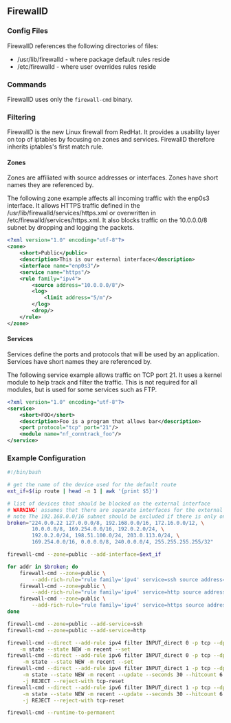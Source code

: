 ## FirewallD


### Config Files

FirewallD references the following directories of files:

* /usr/lib/firewalld - where package default rules reside
* /etc/firewalld - where user overrides rules reside


### Commands

FirewallD uses only the `firewall-cmd` binary.


### Filtering

FirewallD is the new Linux firewall from RedHat. It provides a usability layer on top of iptables by focusing on zones and services. FirewallD therefore inherits iptables's first match rule.


#### Zones

Zones are affiliated with source addresses or interfaces. Zones have short names they are referenced by.

The following zone example affects all incoming traffic with the enp0s3 interface. It allows HTTPS traffic defined in the /usr/lib/firewalld/services/https.xml or overwritten in /etc/firewalld/services/https.xml. It also blocks traffic on the 10.0.0.0/8 subnet by dropping and logging the packets.

```xml
<?xml version="1.0" encoding="utf-8"?>
<zone>
	<short>Public</public>
	<description>This is our external interface</description>
	<interface name="enp0s3"/>
	<service name="https"/>
	<rule family="ipv4">
		<source address="10.0.0.0/8"/>
		<log>
			<limit address="5/m"/>
		</log>
		<drop/>
	</rule>
</zone>
```


#### Services

Services define the ports and protocols that will be used by an application. Services have short names they are referenced by.

The following service example allows traffic on TCP port 21. It uses a kernel module to help track and filter the traffic. This is not required for all modules, but is used for some services such as FTP.

```xml
<?xml version="1.0" encoding="utf-8"?>
<service>
	<short>FOO</short>
	<description>Foo is a program that allows bar</description>
	<port protocol="tcp" port="21"/>
	<module name="nf_conntrack_foo"/>
</service>
```


### Example Configuration

```sh
#!/bin/bash

# get the name of the device used for the default route
ext_if=$(ip route | head -n 1 | awk '{print $5}')

# list of devices that should be blocked on the external interface
# WARNING! assumes that there are separate interfaces for the external network
# note The 192.168.0.0/16 subnet should be excluded if there is only one interface
broken="224.0.0.22 127.0.0.0/8, 192.168.0.0/16, 172.16.0.0/12, \
		10.0.0.0/8, 169.254.0.0/16, 192.0.2.0/24, \
		192.0.2.0/24, 198.51.100.0/24, 203.0.113.0/24, \
		169.254.0.0/16, 0.0.0.0/8, 240.0.0.0/4, 255.255.255.255/32"

firewall-cmd --zone=public --add-interface=$ext_if

for addr in $broken; do
	firewall-cmd --zone=public \
		--add-rich-rule="rule family='ipv4' service=ssh source address=\"$addr\" log limit value='5/m' drop"
	firewall-cmd --zone=public \
		--add-rich-rule="rule family='ipv4' service=http source address=\"$addr\" log limit value='5/m' drop"
	firewall-cmd --zone=public \
		--add-rich-rule="rule family='ipv4' service=https source address=\"$addr\" log limit value='5/m' drop"
done

firewall-cmd --zone=public --add-service=ssh
firewall-cmd --zone=public --add-service=http

firewall-cmd --direct --add-rule ipv4 filter INPUT_direct 0 -p tcp --dport ssh \
    -m state --state NEW -m recent --set
firewall-cmd --direct --add-rule ipv6 filter INPUT_direct 0 -p tcp --dport ssh \
     -m state --state NEW -m recent --set
firewall-cmd --direct --add-rule ipv4 filter INPUT_direct 1 -p tcp --dport ssh \
     -m state --state NEW -m recent --update --seconds 30 --hitcount 6 \
     -j REJECT --reject-with tcp-reset
firewall-cmd --direct --add-rule ipv6 filter INPUT_direct 1 -p tcp --dport ssh \
     -m state --state NEW -m recent --update --seconds 30 --hitcount 6 \
     -j REJECT --reject-with tcp-reset

firewall-cmd --runtime-to-permanent
```
